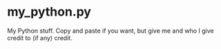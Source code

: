 # my_python.py
My Python stuff. Copy and paste if you want, but give me and who I give credit to (if any) credit.
